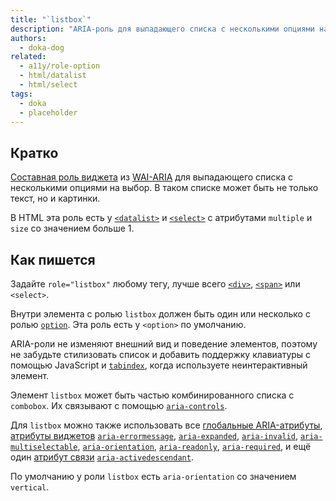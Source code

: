 ```yaml
---
title: "`listbox`"
description: "ARIA-роль для выпадающего списка с несколькими опциями на выбор, в котором может быть не только текст, но и картинки."
authors:
  - doka-dog
related:
  - a11y/role-option
  - html/datalist
  - html/select
tags:
  - doka
  - placeholder
---
```


## Кратко

[Составная роль виджета](/a11y/aria-roles/#roli-vidzhetov) из [WAI-ARIA](/a11y/aria-intro/#specifikaciya) для выпадающего списка с несколькими опциями на выбор. В таком списке может быть не только текст, но и картинки.

В HTML эта роль есть у [`<datalist>`](/html/datalist/) и [`<select>`](/html/select/) с атрибутами `multiple` и `size` со значением больше 1.

## Как пишется

Задайте `role="listbox"` любому тегу, лучше всего [`<div>`](/html/div/), [`<span>`](/html/span/) или `<select>`.

Внутри элемента с ролью `listbox` должен быть один или несколько с ролью [`option`](/a11y/role-option/). Эта роль есть у `<option>` по умолчанию.

ARIA-роли не изменяют внешний вид и поведение элементов, поэтому не забудьте стилизовать список и добавить поддержку клавиатуры с помощью JavaScript и [`tabindex`](/html/global-attrs/#tabindex), когда используете неинтерактивный элемент.

Элемент `listbox` может быть частью комбинированного списка с `combobox`. Их связывают с помощью [`aria-controls`](/a11y/aria-controls/).

Для `listbox` можно также использовать все [глобальные ARIA-атрибуты](/a11y/aria-attrs/#globalnye-atributy), [атрибуты виджетов](/a11y/aria-attrs/#atributy-vidzhetov) [`aria-errormessage`](/a11y/aria-errormessage/), [`aria-expanded`](/a11y/aria-expanded/), [`aria-invalid`](/a11y/aria-invalid/), [`aria-multiselectable`](/a11y/aria-multiselectable/), [`aria-orientation`](/a11y/aria-orientation/), [`aria-readonly`](/a11y/aria-readonly/), [`aria-required`](/a11y/aria-required/), и ещё один [атрибут связи](/a11y/aria-attrs/#atributy-svyazi) [`aria-activedescendant`](/a11y/aria-activedescendant/).

По умолчанию у роли `listbox` есть `aria-orientation` со значением `vertical`.
